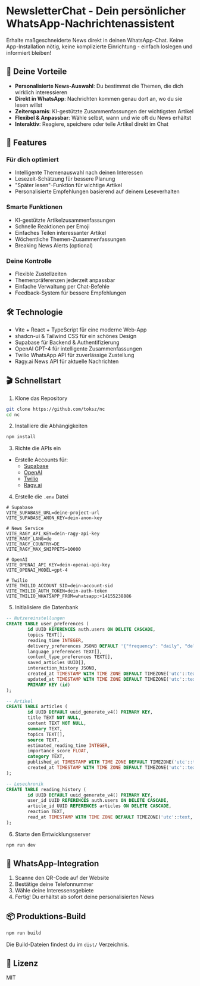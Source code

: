 # NewsletterChat - Dein persönlicher WhatsApp-Nachrichtenassistent

Erhalte maßgeschneiderte News direkt in deinen WhatsApp-Chat. Keine App-Installation nötig, keine komplizierte Einrichtung - einfach loslegen und informiert bleiben!

## 🎯 Deine Vorteile

- **Personalisierte News-Auswahl**: Du bestimmst die Themen, die dich wirklich interessieren
- **Direkt in WhatsApp**: Nachrichten kommen genau dort an, wo du sie lesen willst
- **Zeitersparnis**: KI-gestützte Zusammenfassungen der wichtigsten Artikel
- **Flexibel & Anpassbar**: Wähle selbst, wann und wie oft du News erhältst
- **Interaktiv**: Reagiere, speichere oder teile Artikel direkt im Chat

## 🚀 Features

### Für dich optimiert
- Intelligente Themenauswahl nach deinen Interessen
- Lesezeit-Schätzung für bessere Planung
- "Später lesen"-Funktion für wichtige Artikel
- Personalisierte Empfehlungen basierend auf deinem Leseverhalten

### Smarte Funktionen
- KI-gestützte Artikelzusammenfassungen
- Schnelle Reaktionen per Emoji
- Einfaches Teilen interessanter Artikel
- Wöchentliche Themen-Zusammenfassungen
- Breaking News Alerts (optional)

### Deine Kontrolle
- Flexible Zustellzeiten
- Themenpräferenzen jederzeit anpassbar
- Einfache Verwaltung per Chat-Befehle
- Feedback-System für bessere Empfehlungen

## 🛠 Technologie

- Vite + React + TypeScript für eine moderne Web-App
- shadcn-ui & Tailwind CSS für ein schönes Design
- Supabase für Backend & Authentifizierung
- OpenAI GPT-4 für intelligente Zusammenfassungen
- Twilio WhatsApp API für zuverlässige Zustellung
- Ragy.ai News API für aktuelle Nachrichten

## 🎬 Schnellstart

1. Klone das Repository
```sh
git clone https://github.com/toksz/nc
cd nc
```

2. Installiere die Abhängigkeiten
```sh
npm install
```

3. Richte die APIs ein
- Erstelle Accounts für:
	- [Supabase](https://supabase.com)
	- [OpenAI](https://platform.openai.com)
	- [Twilio](https://www.twilio.com)
	- [Ragy.ai](https://ragy.ai)

4. Erstelle die `.env` Datei
```env
# Supabase
VITE_SUPABASE_URL=deine-project-url
VITE_SUPABASE_ANON_KEY=dein-anon-key

# News Service
VITE_RAGY_API_KEY=dein-ragy-api-key
VITE_RAGY_LANG=de
VITE_RAGY_COUNTRY=DE
VITE_RAGY_MAX_SNIPPETS=10000

# OpenAI
VITE_OPENAI_API_KEY=dein-openai-api-key
VITE_OPENAI_MODEL=gpt-4

# Twilio
VITE_TWILIO_ACCOUNT_SID=dein-account-sid
VITE_TWILIO_AUTH_TOKEN=dein-auth-token
VITE_TWILIO_WHATSAPP_FROM=whatsapp:+14155238886
```

5. Initialisiere die Datenbank
```sql
-- Nutzereinstellungen
CREATE TABLE user_preferences (
		id UUID REFERENCES auth.users ON DELETE CASCADE,
		topics TEXT[],
		reading_time INTEGER,
		delivery_preferences JSONB DEFAULT '{"frequency": "daily", "deliveryTime": "09:00", "topics": [], "whatsappNumber": null}'::jsonb,
		language_preferences TEXT[],
		content_type_preferences TEXT[],
		saved_articles UUID[],
		interaction_history JSONB,
		created_at TIMESTAMP WITH TIME ZONE DEFAULT TIMEZONE('utc'::text, NOW()),
		updated_at TIMESTAMP WITH TIME ZONE DEFAULT TIMEZONE('utc'::text, NOW()),
		PRIMARY KEY (id)
);

-- Artikel
CREATE TABLE articles (
		id UUID DEFAULT uuid_generate_v4() PRIMARY KEY,
		title TEXT NOT NULL,
		content TEXT NOT NULL,
		summary TEXT,
		topics TEXT[],
		source TEXT,
		estimated_reading_time INTEGER,
		importance_score FLOAT,
		category TEXT,
		published_at TIMESTAMP WITH TIME ZONE DEFAULT TIMEZONE('utc'::text, NOW()),
		created_at TIMESTAMP WITH TIME ZONE DEFAULT TIMEZONE('utc'::text, NOW())
);

-- Lesechronik
CREATE TABLE reading_history (
		id UUID DEFAULT uuid_generate_v4() PRIMARY KEY,
		user_id UUID REFERENCES auth.users ON DELETE CASCADE,
		article_id UUID REFERENCES articles ON DELETE CASCADE,
		reaction TEXT,
		read_at TIMESTAMP WITH TIME ZONE DEFAULT TIMEZONE('utc'::text, NOW())
);
```

6. Starte den Entwicklungsserver
```sh
npm run dev
```

## 📱 WhatsApp-Integration

1. Scanne den QR-Code auf der Website
2. Bestätige deine Telefonnummer
3. Wähle deine Interessensgebiete
4. Fertig! Du erhältst ab sofort deine personalisierten News

## 📦 Produktions-Build

```sh
npm run build
```

Die Build-Dateien findest du im `dist/` Verzeichnis.

## 📄 Lizenz

MIT

